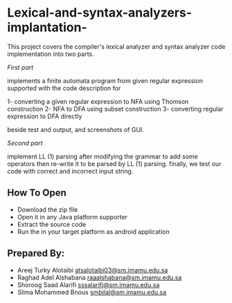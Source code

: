 # Lexical-and-syntax-analyzers-implantation-
This project covers the compiler's lexical analyzer and syntax analyzer code implementation into two parts.

*First part*

implements a finite automata program from given regular expression supported with the code description for

1-	converting a given regular expression to NFA using Thomson construction 
2-	NFA to DFA using subset construction
3-	converting regular expression to DFA directly

beside test and output, and screenshots of GUI.

*Second part*

implement LL (1) parsing after modifying the grammar to add some operators then re-write it to be parsed by LL (1) parsing. 
finally, we test our code with correct and incorrect input string.


## How To Open
- Download the zip file
- Open it in any Java platform supporter
- Extract the source code 
- Run the in your target platform as android application

## Prepared By:
- Areej Turky Alotaibi              atsalotaibi03@sm.imamu.edu.sa
- Raghad Adel Alshabana         raaalshabana@sm.imamu.edu.sa
- Shoroog Saad Alarifi              sssalarifi@sm.imamu.edu.sa
- Slima Mohammed Bnous	  smbjlal@sm.imamu.edu.sa
